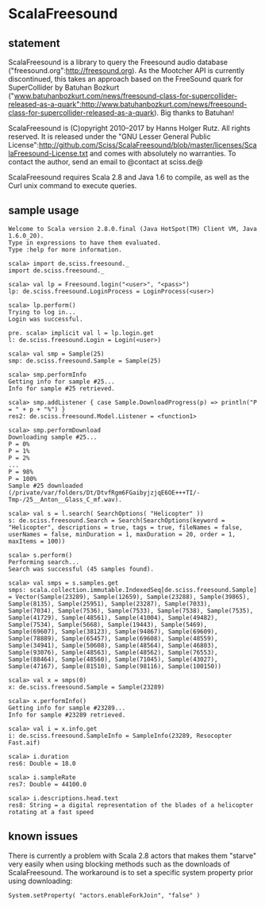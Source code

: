 # ScalaFreesound

## statement

ScalaFreesound is a library to query the Freesound audio database ("freesound.org":http://freesound.org). As the Mootcher API is currently discontinued, this takes an approach based on the FreeSound quark for SuperCollider by Batuhan Bozkurt ("www.batuhanbozkurt.com/news/freesound-class-for-supercollider-released-as-a-quark":http://www.batuhanbozkurt.com/news/freesound-class-for-supercollider-released-as-a-quark). Big thanks to Batuhan!

ScalaFreesound is (C)opyright 2010&ndash;2017 by Hanns Holger Rutz. All rights reserved. It is released under the "GNU Lesser General Public License":http://github.com/Sciss/ScalaFreesound/blob/master/licenses/ScalaFreesound-License.txt and comes with absolutely no warranties. To contact the author, send an email to @contact at sciss.de@

ScalaFreesound requires Scala 2.8 and Java 1.6 to compile, as well as the Curl unix command to execute queries.

## sample usage

```
Welcome to Scala version 2.8.0.final (Java HotSpot(TM) Client VM, Java 1.6.0_20).
Type in expressions to have them evaluated.
Type :help for more information.
```

```
scala> import de.sciss.freesound._
import de.sciss.freesound._

scala> val lp = Freesound.login("<user>", "<pass>")
lp: de.sciss.freesound.LoginProcess = LoginProcess(<user>)

scala> lp.perform()
Trying to log in...
Login was successful.

pre. scala> implicit val l = lp.login.get
l: de.sciss.freesound.Login = Login(<user>)

scala> val smp = Sample(25)
smp: de.sciss.freesound.Sample = Sample(25)

scala> smp.performInfo
Getting info for sample #25...
Info for sample #25 retrieved.

scala> smp.addListener { case Sample.DownloadProgress(p) => println("P = " + p + "%") }
res2: de.sciss.freesound.Model.Listener = <function1>

scala> smp.performDownload
Downloading sample #25...
P = 0%
P = 1%
P = 2%
...
P = 98%
P = 100%
Sample #25 downloaded (/private/var/folders/Dt/DtvfRgm6FGaibyjzjqE6OE+++TI/-Tmp-/25__Anton__Glass_C_mf.wav).

scala> val s = l.search( SearchOptions( "Helicopter" ))
s: de.sciss.freesound.Search = Search(SearchOptions(keyword = "Helicopter", descriptions = true, tags = true, fileNames = false, userNames = false, minDuration = 1, maxDuration = 20, order = 1, maxItems = 100))

scala> s.perform()
Performing search...
Search was successful (45 samples found).

scala> val smps = s.samples.get
smps: scala.collection.immutable.IndexedSeq[de.sciss.freesound.Sample] = Vector(Sample(23289), Sample(12659), Sample(23288), Sample(39865), Sample(8135), Sample(25951), Sample(23287), Sample(7033), Sample(7034), Sample(7536), Sample(7533), Sample(7538), Sample(7535), Sample(41729), Sample(48561), Sample(41004), Sample(49482), Sample(7534), Sample(5668), Sample(19443), Sample(5469), Sample(69607), Sample(38123), Sample(94867), Sample(69609), Sample(78889), Sample(65457), Sample(69608), Sample(48559), Sample(34941), Sample(50608), Sample(48564), Sample(46803), Sample(93076), Sample(48563), Sample(48562), Sample(76553), Sample(88464), Sample(48560), Sample(71045), Sample(43027), Sample(47167), Sample(81510), Sample(98116), Sample(100150))

scala> val x = smps(0)
x: de.sciss.freesound.Sample = Sample(23289)

scala> x.performInfo()
Getting info for sample #23289...
Info for sample #23289 retrieved.

scala> val i = x.info.get
i: de.sciss.freesound.SampleInfo = SampleInfo(23289, Resocopter Fast.aif)

scala> i.duration
res6: Double = 18.0

scala> i.sampleRate
res7: Double = 44100.0

scala> i.descriptions.head.text
res8: String = a digital representation of the blades of a helicopter rotating at a fast speed
```

## known issues

There is currently a problem with Scala 2.8 actors that makes them "starve" very easily when using blocking methods such as the downloads of ScalaFreesound. The workaround is to set a specific system property prior using downloading:

    System.setProperty( "actors.enableForkJoin", "false" )
